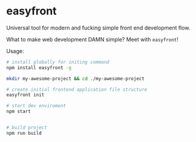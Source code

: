 # easyfront

Universal tool for modern and fucking simple front end development flow.

What to make web development DAMN simple? Meet with `easyfront`!

Usage:

```bash
# install globally for initing command
npm install easyfront -g

mkdir my-awesome-project && cd ./my-awesome-project

# create initial frontend application file structure
easyfront init

# start dev enviroment
npm start


# build project
npm run build
```
